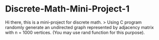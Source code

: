 # Discrete-Math-Mini-Project-1
Hi there, this is a mini-project for discrete math. > Using C program randomly generate an undirected graph represented by adjacency matrix with n = 1000 vertices. (You may use rand function for this purpose).
